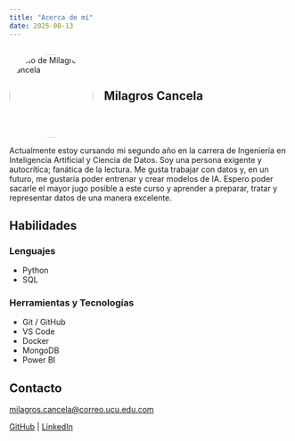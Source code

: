 ```yaml
---
title: "Acerca de mí"
date: 2025-08-13
---
```

<div style="display: flex; align-items: center; gap: 20px;">

  <img src="/assets/img_ln/foto_linkedin.png"
       alt="Foto de Milagros Cancela"
       style="border-radius: 50%; width: 150px; height: 150px; object-fit: cover;">

  <h2 style="margin: 0;">Milagros Cancela</h2>

</div>
Actualmente estoy cursando mi segundo año en la carrera de Ingeniería en Inteligencia Artificial y Ciencia de Datos. Soy una persona exigente y autocrítica; fanática de la lectura. Me gusta trabajar con datos y, en un futuro, me gustaría poder entrenar y crear modelos de IA. Espero poder sacarle el mayor jugo posible a este curso y aprender a preparar, tratar y representar datos de una manera excelente.

## Habilidades
### Lenguajes

- Python 
- SQL 

### Herramientas y Tecnologías
- Git / GitHub 
- VS Code 
- Docker
- MongoDB 
- Power BI 


## Contacto

milagros.cancela@correo.ucu.edu.com

<a href="https://github.com/milagroscancela" class="custom-link">GitHub</a> |
<a href="https://www.linkedin.com/in/milagros-cancela-cano-56035331b/" class="custom-link">LinkedIn</a>